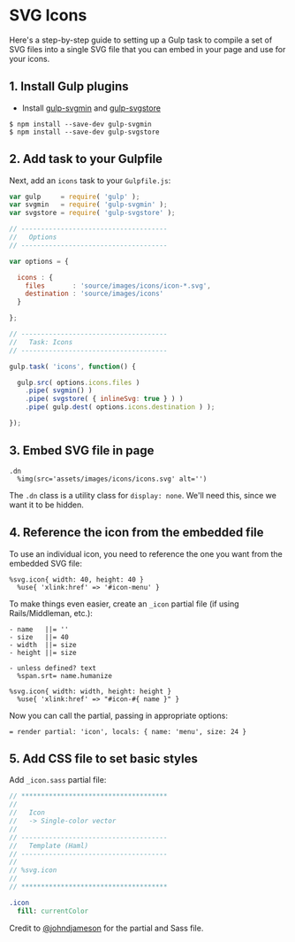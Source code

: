 # SVG Icons

Here's a step-by-step guide to setting up a Gulp task to compile a set of SVG files into a single SVG file that you can embed in your page and use for your icons.

## 1. Install Gulp plugins

- Install [gulp-svgmin](https://www.npmjs.com/package/gulp-svgmin) and [gulp-svgstore](https://www.npmjs.com/package/gulp-svgstore)

```
$ npm install --save-dev gulp-svgmin
$ npm install --save-dev gulp-svgstore
```

## 2. Add task to your Gulpfile

Next, add an `icons` task to your `Gulpfile.js`:

```javascript
var gulp     = require( 'gulp' );
var svgmin   = require( 'gulp-svgmin' );
var svgstore = require( 'gulp-svgstore' );

// -------------------------------------
//   Options
// -------------------------------------

var options = {

  icons : {
    files       : 'source/images/icons/icon-*.svg',
    destination : 'source/images/icons'
  }

};

// -------------------------------------
//   Task: Icons
// -------------------------------------

gulp.task( 'icons', function() {

  gulp.src( options.icons.files )
    .pipe( svgmin() )
    .pipe( svgstore( { inlineSvg: true } ) )
    .pipe( gulp.dest( options.icons.destination ) );

});
```

## 3. Embed SVG file in page

```haml
.dn
  %img(src='assets/images/icons/icons.svg' alt='')
```

The `.dn` class is a utility class for `display: none`. We'll need this, since we want it to be hidden.

## 4. Reference the icon from the embedded file

To use an individual icon, you need to reference the one you want from the embedded SVG file:

```haml
%svg.icon{ width: 40, height: 40 }
  %use{ 'xlink:href' => '#icon-menu' }
```

To make things even easier, create an `_icon` partial file (if using Rails/Middleman, etc.):

```haml
- name   ||= ''
- size   ||= 40
- width  ||= size
- height ||= size

- unless defined? text
  %span.srt= name.humanize

%svg.icon{ width: width, height: height }
  %use{ 'xlink:href' => "#icon-#{ name }" }
```

Now you can call the partial, passing in appropriate options:

```haml
= render partial: 'icon', locals: { name: 'menu', size: 24 }
```

## 5. Add CSS file to set basic styles

Add `_icon.sass` partial file:

```sass
// *************************************
//
//   Icon
//   -> Single-color vector
//
// -------------------------------------
//   Template (Haml)
// -------------------------------------
//
// %svg.icon
//
// *************************************

.icon
  fill: currentColor
```

Credit to [@johndjameson](https://github.com/johndjameson) for the partial and Sass file.
